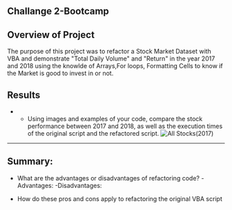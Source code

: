 ## Challange 2-Bootcamp


## Overview of Project
The purpose of this project was to refactor a Stock Market Dataset with VBA and demonstrate "Total Daily Volume" and "Return" in the year 2017 and 2018 using the knowlde of Arrays,For loops, Formatting Cells to know if the Market is good to invest in or not.

## Results


 - - Using images and examples of your code, compare the stock performance between 2017 and 2018, as well as the execution times of the original script and the refactored script.
 ![All Stocks(2017)](https://myoctocat.com/assets/images/base-octocat.svg)
 
 ---
##  Summary:
* What are the advantages or disadvantages of refactoring code?
-Advantages:
-Disadvantages:

* How do these pros and cons apply to refactoring the original VBA script

